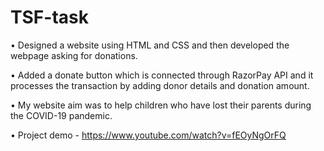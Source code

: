 # TSF-task

• Designed a website using HTML and CSS and then developed the webpage
asking for donations.

• Added a donate button which is connected through RazorPay API and it
processes the transaction by adding donor details and donation amount. 

• My website aim was to help children who have lost their parents during the
COVID-19 pandemic.

• Project demo - https://www.youtube.com/watch?v=fEOyNgOrFQ
